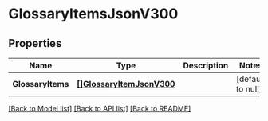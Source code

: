 # GlossaryItemsJsonV300

## Properties
Name | Type | Description | Notes
------------ | ------------- | ------------- | -------------
**GlossaryItems** | [**[]GlossaryItemJsonV300**](GlossaryItemJsonV300.md) |  | [default to null]

[[Back to Model list]](../README.md#documentation-for-models) [[Back to API list]](../README.md#documentation-for-api-endpoints) [[Back to README]](../README.md)



